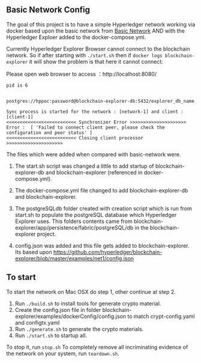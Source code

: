 ## Basic Network Config

The goal of this project is to have a simple Hyperledger network working via docker based upon the basic network from [Basic Network](https://github.com/hyperledger/fabric-samples/tree/master/basic-network)
 AND with the Hyperledger Exploer added to the docker-compose.yml.

 Currently Hyperledger Explorer Browser cannot connect to the blockchain network. So if after starting with ``./start.sh`` then if ``docker logs blockchain-explorer`` it will show the problem is that here it cannot connect:

 Please open web browser to access ：http://localhost:8080/

```
pid is 6


postgres://hppoc:password@blockchain-explorer-db:5432/explorer_db_name

Sync process is started for the network : [network-1] and client : [client-1]
<<<<<<<<<<<<<<<<<<<<<<<<<< Synchronizer Error >>>>>>>>>>>>>>>>>>>>>
Error :  [ 'Failed to connect client peer, please check the configuration and peer status' ]
<<<<<<<<<<<<<<<<<<<<<<<<<< Closing client processor >>>>>>>>>>>>>>>>>>>>>
```

The files which were added when compared with basic-network were.

1. The start.sh script was changed a little to add startup of blockchain-explorer-db and blockchain-explorer (referenced in docker-compose.yml).

2. The docker-compose.yml file changed to add blockchain-explorer-db and blockchain-explorer.

3. The postgreSQLdb folder created with creation script which is run from start.sh to populate the postgreSQL database which Hyperledger Explorer uses. This folders contents came from blockchain-explorer/app/persistence/fabric/postgreSQL/db in the blockchain-explorer project.

4. config.json was added and this file gets added to blockchain-explorer.
Its based upon https://github.com/hyperledger/blockchain-explorer/blob/master/examples/net1/config.json

## To start

To start the network on Mac OSX do step 1, other continue at step 2.

1. Run ``./build.sh`` to install tools for generate crypto material.
2. Create the config.json file in folder blockchain-explorer/examples/dockerConfig/config.json to match crypt-config.yaml and configtx.yaml
3. Run ``./generate.sh`` to generate the crypto materials.
4. Run ``./start.sh`` to startup all.

To stop it, run ``stop.sh``
To completely remove all incriminating evidence of the network
on your system, run ``teardown.sh``.
